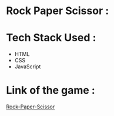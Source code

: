 <h1 align="left">Rock Paper Scissor : </h1>

# Tech Stack Used :

<ul>
  <li>
    HTML
  </li>
  <li>
    CSS
  </li>
  <li>
    JavaScript
  </li>
</ul>

# Link of the game : 

<a href="[https://papaya-cobbler-f1c306.netlify.app/](https://tranquil-malasada-f75618.netlify.app/)https://tranquil-malasada-f75618.netlify.app/">Rock-Paper-Scissor</a>
